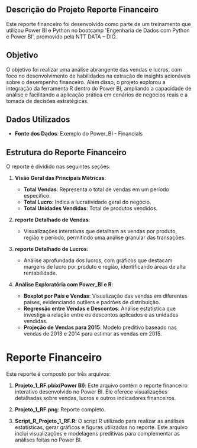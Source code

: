 ## Descrição do Projeto Reporte Financeiro

Este reporte financeiro foi desenvolvido como parte de um treinamento que utilizou Power BI e Python no bootcamp 'Engenharia de Dados com Python e Power BI', promovido pela NTT DATA – DIO.

## Objetivo
O objetivo foi realizar uma análise abrangente das vendas e lucros, com foco no desenvolvimento de habilidades na extração de insights acionáveis sobre o desempenho financeiro. 
Além disso, o projeto explorou a integração da ferramenta R dentro do Power BI, ampliando a capacidade de análise e facilitando a aplicação prática em cenários de negócios reais e a tomada de decisões estratégicas.

## Dados Utilizados
- **Fonte dos Dados**: Exemplo do Power_BI - Financials

## Estrutura do Reporte Financeiro
O reporte é dividido nas seguintes seções:

1. **Visão Geral das Principais Métricas**:
   - **Total Vendas**: Representa o total de vendas em um período específico.
   - **Total Lucro**: Indica a lucratividade geral do negócio.
   - **Total Unidades Vendidas**: Total de produtos vendidos.
  
2. **reporte Detalhado de Vendas**:
   - Visualizações interativas que detalham as vendas por produto, região e período, permitindo uma análise granular das transações.

3. **reporte Detalhado de Lucros**:
   - Análise aprofundada dos lucros, com gráficos que destacam margens de lucro por produto e região, identificando áreas de alta rentabilidade.

4. **Análise Exploratória com Power_BI e R**:
   - **Boxplot por País e Vendas**: Visualização das vendas em diferentes países, evidenciando outliers e padrões de distribuição.
   - **Regressão entre Vendas e Descontos**: Análise estatística que investiga a relação entre os descontos aplicados e as unidades vendidas.
   - **Projeção de Vendas para 2015**: Modelo preditivo baseado nas vendas de 2013 e 2014 para estimar as vendas em 2015.



# Reporte Financeiro

Este reporte é composto por três arquivos:

1. **Projeto_1_RF.pbix(Power BI)**: Este arquivo contém o reporte financeiro interativo desenvolvido no Power BI. Ele oferece visualizações detalhadas sobre vendas, lucros e outros indicadores financeiros.
   
2. **Projeto_1_RF.png**: Reporte completo.

3. **Script_R_Projeto_1_RF.R**: O script R utilizado para realizar as análises estatísticas, gerar gráficos e figuras utilizadas no reporte. Este arquivo inclui visualizações e modelagens preditivas para complementar as análises feitas no Power BI.





